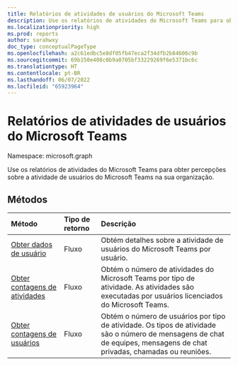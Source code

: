 ```yaml
---
title: Relatórios de atividades de usuários do Microsoft Teams
description: Use os relatórios de atividades do Microsoft Teams para obter percepções sobre a atividade de usuários do Microsoft Teams na sua organização.
ms.localizationpriority: high
ms.prod: reports
author: sarahwxy
doc_type: conceptualPageType
ms.openlocfilehash: a2c61edbc5e8df05fb47eca2f34dfb2b84606c9b
ms.sourcegitcommit: 69b150e408c0b9a0705bf33229269f6e5371bc6c
ms.translationtype: HT
ms.contentlocale: pt-BR
ms.lasthandoff: 06/07/2022
ms.locfileid: "65923964"
---
```

# <a name="microsoft-teams-user-activity-reports"></a>Relatórios de atividades de usuários do Microsoft Teams

Namespace: microsoft.graph

Use os relatórios de atividades do Microsoft Teams para obter percepções sobre a atividade de usuários do Microsoft Teams na sua organização.

## <a name="methods"></a>Métodos

| Método                                   | Tipo de retorno | Descrição                              |
| :--------------------------------------- | :---------- | :--------------------------------------- |
| [Obter dados de usuário](../api/reportroot-getteamsuseractivityuserdetail.md) | Fluxo      | Obtém detalhes sobre a atividade de usuários do Microsoft Teams por usuário. |
| [Obter contagens de atividades](../api/reportroot-getteamsuseractivitycounts.md) | Fluxo      | Obtém o número de atividades do Microsoft Teams por tipo de atividade. As atividades são executadas por usuários licenciados do Microsoft Teams. |
| [Obter contagens de usuários](../api/reportroot-getteamsuseractivityusercounts.md) | Fluxo      | Obtém o número de usuários por tipo de atividade. Os tipos de atividade são o número de mensagens de chat de equipes, mensagens de chat privadas, chamadas ou reuniões. |

